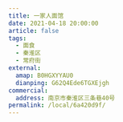 ```yaml
---
title: 一家人面馆
date: 2021-04-18 20:00:00
article: false
tags:
  - 面食
  - 秦淮区
  - 常府街
external:
  amap: B0HGXYYAU0
  dianping: G62Q4Ede6TGXEjgh
commercial:
  address: 南京市秦淮区三条巷40号
permalink: /local/6a420d9f/
---
```


<Infobox/>
